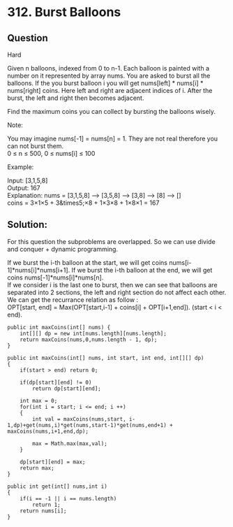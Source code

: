 # 312. Burst Balloons

## Question  
Hard

Given n balloons, indexed from 0 to n-1. Each balloon is painted with a number on it represented by array nums. You are asked to burst all the balloons. If the you burst balloon i you will get nums[left] * nums[i] * nums[right] coins. Here left and right are adjacent indices of i. After the burst, the left and right then becomes adjacent.

Find the maximum coins you can collect by bursting the balloons wisely.  

Note:

You may imagine nums[-1] = nums[n] = 1. They are not real therefore you can not burst them.  
0 ≤ n ≤ 500, 0 ≤ nums[i] ≤ 100  

Example:

Input: [3,1,5,8]  
Output: 167  
Explanation: nums = [3,1,5,8] --> [3,5,8] -->   [3,8]   -->  [8]  --> []  
             coins =  3&times;1&times;5      +  3&times5;&times;8    +  1&times;3&times;8      + 1&times;8&times;1   = 167  

## Solution:

For this question the subproblems are overlapped. So we can use divide and conquer + dynamic programming.

If we burst the i-th balloon at the start, we will get coins nums[i-1]*nums[i]*nums[i+1]. If we burst the i-th balloon at the end, we will get coins nums[-1]*nums[i]*nums[n].  
If we consider i is the last one to burst, then we can see that balloons are separated into 2 sections, the left and right section do not affect each other. We can get the recurrance relation as follow :  
OPT[start, end] = Max(OPT[start,i-1] + coins[i] + OPT[i+1,end]). (start < i < end).

	public int maxCoins(int[] nums) {
        int[][] dp = new int[nums.length][nums.length];
        return maxCoins(nums,0,nums.length - 1, dp);
    }
    
    public int maxCoins(int[] nums, int start, int end, int[][] dp)
    {
        if(start > end) return 0;
        
        if(dp[start][end] != 0)
            return dp[start][end];
        
        int max = 0;
        for(int i = start; i <= end; i ++)
        {
            int val = maxCoins(nums,start, i-1,dp)+get(nums,i)*get(nums,start-1)*get(nums,end+1) + maxCoins(nums,i+1,end,dp);
            
            max = Math.max(max,val);
        }
        
        dp[start][end] = max;
        return max;
    }
    
    public int get(int[] nums,int i)
    {
        if(i == -1 || i == nums.length)
            return 1;
        return nums[i];
    }
